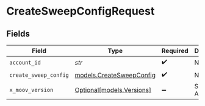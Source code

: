 # CreateSweepConfigRequest


## Fields

| Field                                                      | Type                                                       | Required                                                   | Description                                                |
| ---------------------------------------------------------- | ---------------------------------------------------------- | ---------------------------------------------------------- | ---------------------------------------------------------- |
| `account_id`                                               | *str*                                                      | :heavy_check_mark:                                         | N/A                                                        |
| `create_sweep_config`                                      | [models.CreateSweepConfig](../models/createsweepconfig.md) | :heavy_check_mark:                                         | N/A                                                        |
| `x_moov_version`                                           | [Optional[models.Versions]](../models/versions.md)         | :heavy_minus_sign:                                         | Specify an API version.                                    |